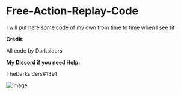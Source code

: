 # Free-Action-Replay-Code
I will put here some code of my own from time to time when I see fit

**Crédit:**

All code by Darksiders

**My Discord if you need Help:**

TheDarksiders#1391

![image](https://user-images.githubusercontent.com/114985285/236416782-e34045c6-a215-4a42-b79e-51c34357c9a0.png)

